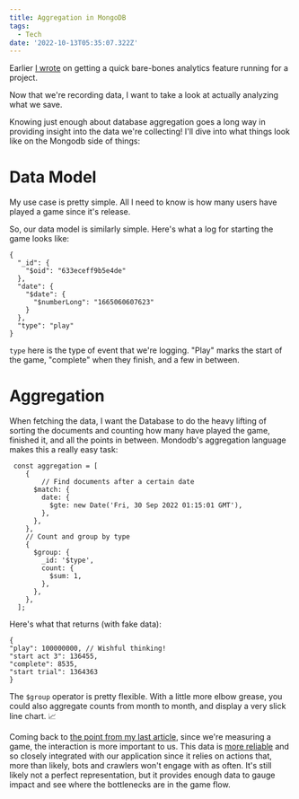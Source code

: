 ```yaml
---
title: Aggregation in MongoDB
tags:
  - Tech
date: '2022-10-13T05:35:07.322Z'
---
```


Earlier [I wrote](diyanalytics) on getting a quick bare-bones analytics feature running for a project.

Now that we're recording data, I want to take a look at actually analyzing what we save.

Knowing just enough about database aggregation goes a long way in providing insight into the data we're collecting! I'll dive into what things look like on the Mongodb side of things:

# Data Model

My use case is pretty simple. All I need to know is how many users have played a game since it's release.

So, our data model is similarly simple. Here's what a log for starting the game looks like:

```
{
  "_id": {
    "$oid": "633eceff9b5e4de"
  },
  "date": {
    "$date": {
      "$numberLong": "1665060607623"
    }
  },
  "type": "play"
}
```

`type` here is the type of event that we're logging. "Play" marks the start of the game, "complete" when they finish, and a few in between.

# Aggregation

When fetching the data, I want the Database to do the heavy lifting of sorting the documents and counting how many have played the game, finished it, and all the points in between. Mondodb's aggregation language makes this a really easy task:

```
 const aggregation = [
    {
    	// Find documents after a certain date
      $match: {
        date: {
          $gte: new Date('Fri, 30 Sep 2022 01:15:01 GMT'),
        },
      },
    },
    // Count and group by type
    {
      $group: {
        _id: '$type',
        count: {
          $sum: 1,
        },
      },
    },
  ];

```

Here's what that returns (with fake data):

```
{
"play": 100000000, // Wishful thinking!
"start act 3": 136455,
"complete": 8535,
"start trial": 1364363
}

```

The `$group` operator is pretty flexible. With a little more elbow grease, you could also aggregate counts from month to month, and display a very slick line chart. 📈

Coming back to [the point from my last article](/diyanalytics), since we're measuring a game, the interaction is more important to us. This data is [more reliable](/analytics) and so closely integrated with our application since it relies on actions that, more than likely, bots and crawlers won't engage with as often. It's still likely not a perfect representation, but it provides enough data to gauge impact and see where the bottlenecks are in the game flow.
